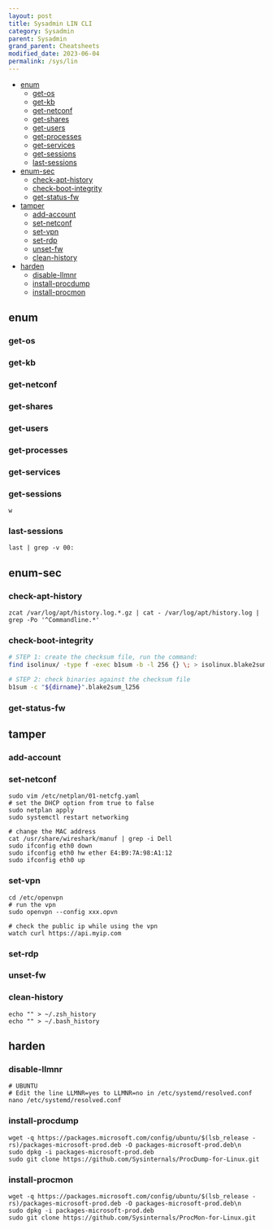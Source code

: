 ```yaml
---
layout: post
title: Sysadmin LIN CLI
category: Sysadmin
parent: Sysadmin
grand_parent: Cheatsheets
modified_date: 2023-06-04
permalink: /sys/lin
---
```

<!-- vscode-markdown-toc -->
* [enum](#enum)
	* [get-os](#get-os)
	* [get-kb](#get-kb)
	* [get-netconf](#get-netconf)
	* [get-shares](#get-shares)
	* [get-users](#get-users)
	* [get-processes](#get-processes)
	* [get-services](#get-services)
	* [get-sessions](#get-sessions)
	* [last-sessions](#last-sessions)
* [enum-sec](#enum-sec)
	* [check-apt-history](#check-apt-history)
	* [check-boot-integrity](#check-boot-integrity)
	* [get-status-fw](#get-status-fw)
* [tamper](#tamper)
	* [add-account](#add-account)
	* [set-netconf](#set-netconf)
	* [set-vpn](#set-vpn)
	* [set-rdp](#set-rdp)
	* [unset-fw](#unset-fw)
	* [clean-history](#clean-history)
* [harden](#harden)
	* [disable-llmnr](#disable-llmnr)
	* [install-procdump](#install-procdump)
	* [install-procmon](#install-procmon)

<!-- vscode-markdown-toc-config
	numbering=false
	autoSave=true
	/vscode-markdown-toc-config -->
<!-- /vscode-markdown-toc -->

## <a name='enum'></a>enum

### <a name='get-os'></a>get-os
### <a name='get-kb'></a>get-kb
### <a name='get-netconf'></a>get-netconf
### <a name='get-shares'></a>get-shares
### <a name='get-users'></a>get-users
### <a name='get-processes'></a>get-processes
### <a name='get-services'></a>get-services
### <a name='get-sessions'></a>get-sessions
```
w
```

### <a name='last-sessions'></a>last-sessions
```
last | grep -v 00:
```

## <a name='enum-sec'></a>enum-sec

### <a name='check-apt-history'></a>check-apt-history
```
zcat /var/log/apt/history.log.*.gz | cat - /var/log/apt/history.log | grep -Po '^Commandline.*'
```

### <a name='check-boot-integrity'></a>check-boot-integrity
```sh
# STEP 1: create the checksum file, run the command:
find isolinux/ -type f -exec b1sum -b -l 256 {} \; > isolinux.blake2sum_l256

# STEP 2: check binaries against the checksum file
b1sum -c "${dirname}".blake2sum_l256
```

### <a name='get-status-fw'></a>get-status-fw

## <a name='tamper'></a>tamper

### <a name='add-account'></a>add-account
### <a name='set-netconf'></a>set-netconf
```
sudo vim /etc/netplan/01-netcfg.yaml
# set the DHCP option from true to false
sudo netplan apply
sudo systemctl restart networking

# change the MAC address
cat /usr/share/wireshark/manuf | grep -i Dell
sudo ifconfig eth0 down
sudo ifconfig eth0 hw ether E4:B9:7A:98:A1:12
sudo ifconfig eth0 up
```

### <a name='set-vpn'></a>set-vpn
``` 
cd /etc/openvpn
# run the vpn
sudo openvpn --config xxx.opvn

# check the public ip while using the vpn 
watch curl https://api.myip.com
```

### <a name='set-rdp'></a>set-rdp

### <a name='unset-fw'></a>unset-fw

### <a name='clean-history'></a>clean-history
```
echo "" > ~/.zsh_history
echo "" > ~/.bash_history
```

## <a name='harden'></a>harden

### <a name='disable-llmnr'></a>disable-llmnr
```
# UBUNTU
# Edit the line LLMNR=yes to LLMNR=no in /etc/systemd/resolved.conf
nano /etc/systemd/resolved.conf
```

### <a name='install-procdump'></a>install-procdump 
```
wget -q https://packages.microsoft.com/config/ubuntu/$(lsb_release -rs)/packages-microsoft-prod.deb -O packages-microsoft-prod.deb\n
sudo dpkg -i packages-microsoft-prod.deb
sudo git clone https://github.com/Sysinternals/ProcDump-for-Linux.git
```

### <a name='install-procmon'></a>install-procmon
```
wget -q https://packages.microsoft.com/config/ubuntu/$(lsb_release -rs)/packages-microsoft-prod.deb -O packages-microsoft-prod.deb\n
sudo dpkg -i packages-microsoft-prod.deb
sudo git clone https://github.com/Sysinternals/ProcMon-for-Linux.git
```